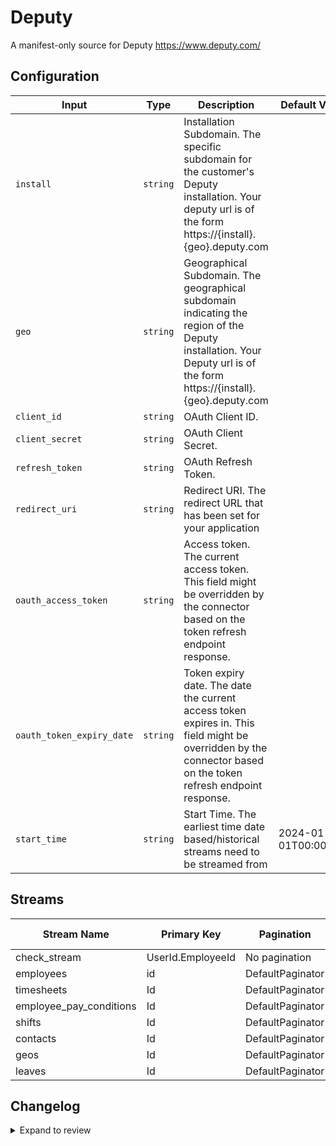 # Deputy
A manifest-only source for Deputy
https://www.deputy.com/

## Configuration

| Input | Type | Description | Default Value |
|-------|------|-------------|---------------|
| `install` | `string` | Installation Subdomain. The specific subdomain for the customer&#39;s Deputy installation. Your deputy url is of the form https://{install}.{geo}.deputy.com  |  |
| `geo` | `string` | Geographical Subdomain. The geographical subdomain indicating the region of the Deputy installation. Your Deputy url is of the form https://{install}.{geo}.deputy.com |  |
| `client_id` | `string` | OAuth Client ID.  |  |
| `client_secret` | `string` | OAuth Client Secret.  |  |
| `refresh_token` | `string` | OAuth Refresh Token.  |  |
| `redirect_uri` | `string` | Redirect URI. The redirect URL that has been set for your application |  |
| `oauth_access_token` | `string` | Access token. The current access token. This field might be overridden by the connector based on the token refresh endpoint response. |  |
| `oauth_token_expiry_date` | `string` | Token expiry date. The date the current access token expires in. This field might be overridden by the connector based on the token refresh endpoint response. |  |
| `start_time` | `string` | Start Time. The earliest time date based/historical streams need to be streamed from | 2024-01-01T00:00:00Z |

## Streams
| Stream Name | Primary Key | Pagination | Supports Full Sync | Supports Incremental |
|-------------|-------------|------------|---------------------|----------------------|
| check_stream | UserId.EmployeeId | No pagination | ✅ |  ❌  |
| employees | id | DefaultPaginator | ✅ |  ❌  |
| timesheets | Id | DefaultPaginator | ✅ |  ❌  |
| employee_pay_conditions | Id | DefaultPaginator | ✅ |  ❌  |
| shifts | Id | DefaultPaginator | ✅ |  ❌  |
| contacts | Id | DefaultPaginator | ✅ |  ❌  |
| geos | Id | DefaultPaginator | ✅ |  ❌  |
| leaves | Id | DefaultPaginator | ✅ |  ❌  |

## Changelog

<details>
  <summary>Expand to review</summary>

| Version          | Date              | Pull Request | Subject        |
|------------------|-------------------|--------------|----------------|
| 0.0.1 | 2024-10-08 | | Initial release by [@pabloescoder](https://github.com/pabloescoder) via Connector Builder |

</details>
